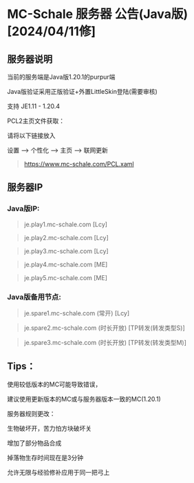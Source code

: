 # MC-Schale 服务器 公告(Java版) [2024/04/11修]

## 服务器说明

当前的服务端是Java版1.20.1的purpur端

Java版验证采用正版验证+外置LittleSkin登陆(需要审核)

支持 JE1.11 - 1.20.4

PCL2主页文件获取：

请将以下链接放入

设置 --> 个性化 --> 主页 --> 联网更新

>https://www.mc-schale.com/PCL.xaml

## 服务器IP

### Java版IP:

>je.play1.mc-schale.com [Lcy]

>je.play2.mc-schale.com [Lcy]

>je.play3.mc-schale.com [Lcy]

>je.play4.mc-schale.com [ME]

>je.play5.mc-schale.com [ME]

### Java版备用节点:

>je.spare1.mc-schale.com (常开) [Lcy]

>je.spare2.mc-schale.com (时长开放) [TP转发(转发类型S)]

>je.spare3.mc-schale.com (时长开放) [TP转发(转发类型M)]

## Tips：

使用较低版本的MC可能导致错误，

建议使用更新版本的MC或与服务器版本一致的MC(1.20.1)

服务器规则更改：

生物破坏开，苦力怕方块破坏关

增加了部分物品合成

掉落物生存时间现在是3分钟

允许无限与经验修补应用于同一把弓上